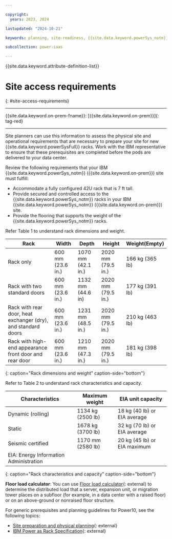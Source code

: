 ```yaml
---

copyright:
  years: 2023, 2024

lastupdated: "2024-10-21"

keywords: planning, site-readiness, {{site.data.keyword.powerSys_notm}} as a service, private cloud

subcollection: power-iaas

---
```


{{site.data.keyword.attribute-definition-list}}


# Site access requirements
{: #site-access-requirements}

---



{{site.data.keyword.on-prem-fname}}: [{{site.data.keyword.on-prem}}]{: tag-red}


---

Site planners can use this information to assess the physical site and operational requirements that are necessary to prepare your site for new {{site.data.keyword.powerSysFull}} racks. Work with the IBM representative to ensure that these prerequisites are completed before the pods are delivered to your data center.




Review the following requirements that your IBM {{site.data.keyword.powerSys_notm}} ({{site.data.keyword.on-prem}}) site must fulfill:
* Accommodate a fully configured 42U rack that is 7 ft tall.
* Provide secured and controlled access to the {{site.data.keyword.powerSys_notm}} racks in your IBM {{site.data.keyword.powerSys_notm}} ({{site.data.keyword.on-prem}}) site.
* Provide the flooring that supports the weight of the {{site.data.keyword.powerSys_notm}} racks.




Refer Table 1 to understand rack dimensions and weight.

| Rack  |  Width             |  Depth  |  Height |  Weight(Empty)  |
| -----  | ------------------ | -------| -------|  -------------- |
| Rack only  | 600 mm (23.6 in.) | 1070 mm (42.1 in.) | 2020 mm (79.5 in.) | 166 kg (365 lb) |
| Rack with two standard doors     |  600 mm (23.6 in.) | 1132 mm (44.6 in)  |  2020 mm (79.5 in.) | 177 kg (391 lb) |
| Rack with rear door, heat exchanger (dry), and standard doors |  600 mm (23.6 in.) | 1231 mm (48.5 in.) |  2020 mm (79.5 in.) | 210 kg (463 lb) |
| Rack with high-end appearance front door and rear door        |  600 mm (23.6 in.) | 1210 mm (47.3 in.) |  2020 mm (79.5 in.) | 181 kg (398 lb) |
{: caption="Rack dimensions and weight" caption-side="bottom"}


Refer to Table 2 to understand rack characteristics and capacity.

| Characteristics   | Maximum weight    | EIA unit capacity             |
| ------------------| ----------------- | ----------------------------- |
| Dynamic (rolling) | 1134 kg (2500 lb) | 18 kg (40 lb) or EIA average  |
| Static            | 1678 kg (3700 lb) | 32 kg (70 lb) or EIA average  |
| Seismic certified | 1170 mm (2580 lb) | 20 kg (45 lb) or EIA maximum  |
| EIA: Energy Information Administration |
{: caption="Rack characteristics and capacity" caption-side="bottom"}


**Floor load calculator**: You can use [Floor load calculator](http://www-01.ibm.com/support/knowledgecenter/v1/content/POWER6/iphdl/floorloadcalc.htm){: external} to determine the distributed load that a server, expansion unit, or migration tower places on a subfloor (for example, in a data center with a raised floor) or on an above-ground or nonraised floor structure.

For generic prerequisites and planning guidelines for Power10, see the following topics:

* [Site preparation and physical planning](https://www.ibm.com/docs/en/power10/9080-HEX?topic=e1080-planning-system){: external}
* [IBM Power as Rack Specification](https://www.ibm.com/docs/en/power10/9080-HEX?topic=rack-model-7965-s42-specifications){: external}
